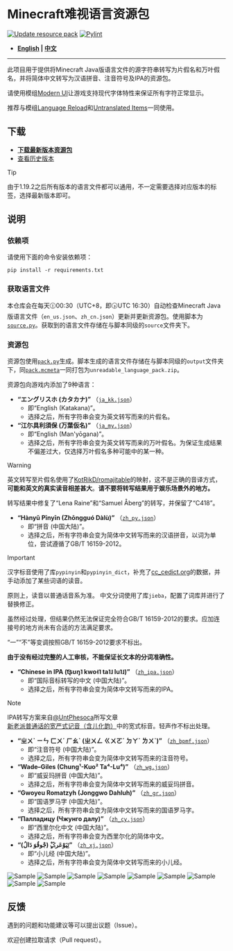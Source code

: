 # Minecraft难视语言资源包

[![Update resource pack](https://github.com/SkyEye-FAST/unreadable_language_pack/actions/workflows/update.yml/badge.svg)](https://github.com/SkyEye-FAST/unreadable_language_pack/actions/workflows/update.yml) [![Pylint](https://github.com/SkyEye-FAST/unreadable_language_pack/actions/workflows/pylint.yml/badge.svg)](https://github.com/SkyEye-FAST/unreadable_language_pack/actions/workflows/pylint.yml)

- **[English](README_en.md) | [中文](README.md)**

----

此项目用于提供将Minecraft Java版语言文件的源字符串转写为片假名和万叶假名，并将简体中文转写为汉语拼音、注音符号及IPA的资源包。

请使用模组[Modern UI](https://modrinth.com/mod/modern-ui)让游戏支持现代字体特性来保证所有字符正常显示。

推荐与模组[Language Reload](https://modrinth.com/mod/language-reload)和[Untranslated Items](https://www.curseforge.com/minecraft/mc-mods/untranslated-items)一同使用。

## 下载

- [**下载最新版本资源包**](https://github.com/SkyEye-FAST/unreadable_language_pack/releases/latest/download/unreadable_language_pack.zip)
- [查看历史版本](https://github.com/SkyEye-FAST/unreadable_language_pack/releases/)

> [!TIP]
> 由于1.19.2之后所有版本的语言文件都可以通用，不一定需要选择对应版本的标签，选择最新版本即可。

## 说明

### 依赖项

请使用下面的命令安装依赖项：

``` shell
pip install -r requirements.txt
```

### 获取语言文件

本仓库会在每天🕧00:30（UTC+8，即🕟UTC 16:30）自动检查Minecraft Java版语言文件（`en_us.json`、`zh_cn.json`）更新并更新资源包。使用脚本为[`source.py`](source.py)。获取到的语言文件存储在与脚本同级的`source`文件夹下。

### 资源包

资源包使用[`pack.py`](pack.py)生成。脚本生成的语言文件存储在与脚本同级的`output`文件夹下，同[`pack.mcmeta`](pack.mcmeta)一同打包为`unreadable_language_pack.zip`。

资源包向游戏内添加了9种语言：

- **“エングリスホ (カタカナ)”** （[`ja_kk.json`](output/ja_kk.json)）
  - 即“English (Katakana)”。
  - 选择之后，所有字符串会变为英文转写而来的片假名。
- **“江尓具利須保 (万葉仮名)”** （[`ja_my.json`](output/ja_my.json)）
  - 即“English (Man'yōgana)”。
  - 选择之后，所有字符串会变为英文转写而来的万叶假名。为保证生成结果不偏差过大，仅选择万叶假名多种可能中的某一种。

> [!WARNING]
> 英文转写至片假名使用了[KotRikD/romajitable](https://github.com/KotRikD/romajitable)的映射，这不是正确的音译方式，**可能和英文的真实读音相差甚大**。**请不要将转写结果用于娱乐场景外的地方。**
>
> 转写结果中修复了“Lena Raine”和“Samuel Åberg”的转写，并保留了“C418”。

- **“Hànyǔ Pīnyīn (Zhōngguó Dàlù)”** （[`zh_py.json`](output/zh_py.json)）
  - 即“拼音 (中国大陆)”。
  - 选择之后，所有字符串会变为简体中文转写而来的汉语拼音，以词为单位，尝试遵循了GB/T 16159-2012。

> [!IMPORTANT]
> 汉字标音使用了库`pypinyin`和`pypinyin_dict`，补充了[cc_cedict.org](https://cc-cedict.org/)的数据，并手动添加了某些词语的读音。
>
> 原则上，读音以普通话音系为准。
> 中文分词使用了库`jieba`，配置了词库并进行了替换修正。
>
> 虽然经过处理，但结果仍然无法保证完全符合GB/T 16159-2012的要求。应加连接号的地方尚未有合适的方法满足要求。
>
> “一”“不”等变调按照GB/T 16159-2012要求不标出。
>
> **由于没有经过完整的人工审核，不能保证长文本的分词准确性。**

- **“Chinese in IPA (t͡ʂʊŋ˥ kwo˧˥ ta˥˩ lu˥˩)”** （[`zh_ipa.json`](output/zh_ipa.json)）
  - 即“国际音标转写的中文 (中国大陆)”。
  - 选择之后，所有字符串会变为简体中文转写而来的IPA。

> [!NOTE]
> IPA转写方案来自[@UntPhesoca](https://www.zhihu.com/people/UntW)所写文章[新老派普通话的宽严式记音（含儿化韵）](https://zhuanlan.zhihu.com/p/38258415)中的宽式标音。轻声作不标出处理。

- **“ㄓㄨˋ ㄧㄣ ㄈㄨˊ ㄏㄠˋ (ㄓㄨㄥ ㄍㄨㄛˊ ㄉㄚˋ ㄌㄨˋ)”** （[`zh_bpmf.json`](output/zh_bpmf.json)）
  - 即“注音符号 (中国大陆)”。
  - 选择之后，所有字符串会变为简体中文转写而来的注音符号。
- **“Wade–Giles (Chung¹-Kuo² Ta⁴-Lu⁴)”** （[`zh_wg.json`](output/zh_wg.json)）
  - 即“威妥玛拼音 (中国大陆)”。
  - 选择之后，所有字符串会变为简体中文转写而来的威妥玛拼音。
- **“Gwoyeu Romatzyh (Jonggwo Dahluh)”** （[`zh_gr.json`](output/zh_gr.json)）
  - 即“国语罗马字 (中国大陆)”。
  - 选择之后，所有字符串会变为简体中文转写而来的国语罗马字。
- **“Палладицу (Чжунго далу)”** （[`zh_cy.json`](output/zh_cy.json)）
  - 即“西里尔化中文 (中国大陆)”。
  - 选择之后，所有字符串会变为西里尔化的简体中文。
- **“ثِیَوْعَرݣ‌ٍْ (جْو‌قُوَ دَا‌لُ)”** （[`zh_xj.json`](output/zh_xj.json)）
  - 即“小儿经 (中国大陆)”。
  - 选择之后，所有字符串会变为简体中文转写而来的小儿经。

![Sample](sample/sample_ja_kk.png)
![Sample](sample/sample_ja_my.png)
![Sample](sample/sample_zh_py.png)
![Sample](sample/sample_zh_ipa.png)
![Sample](sample/sample_zh_bpmf.png)
![Sample](sample/sample_zh_wg.png)
![Sample](sample/sample_zh_gr.png)
![Sample](sample/sample_zh_cy.png)
![Sample](sample/sample_zh_xj.png)

## 反馈

遇到的问题和功能建议等可以提出议题（Issue）。

欢迎创建拉取请求（Pull request）。

